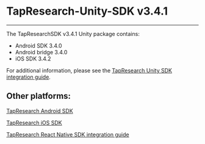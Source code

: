 # TapResearch-Unity-SDK v3.4.1
---

The TapResearchSDK v3.4.1 Unity package contains:
* Android SDK 3.4.0
* Android bridge 3.4.0
* iOS SDK 3.4.2

For additional information, please see the [TapResearch Unity SDK integration guide](https://supply-docs.tapresearch.com/docs/unity-integration).

## Other platforms:

[TapResearch Android SDK](https://supply-docs.tapresearch.com/docs/android-integration)  

[TapResearch iOS SDK](https://supply-docs.tapresearch.com/docs/ios-integration)  

[TapResearch React Native SDK integration guide](https://supply-docs.tapresearch.com/docs/react-integration)

